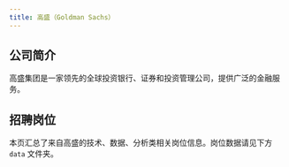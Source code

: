 ```yaml
---
title: 高盛（Goldman Sachs）
---
```


## 公司简介
高盛集团是一家领先的全球投资银行、证券和投资管理公司，提供广泛的金融服务。

## 招聘岗位
本页汇总了来自高盛的技术、数据、分析类相关岗位信息。岗位数据请见下方 `data` 文件夹。
